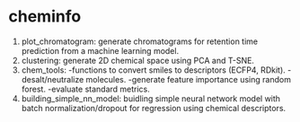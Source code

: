 # cheminfo

1. plot_chromatogram: generate chromatograms for retention time prediction from a machine learning model. 
2. clustering: generate 2D chemical space using PCA and T-SNE. 
3. chem_tools:
    -functions to convert smiles to descriptors (ECFP4, RDkit).
    -desalt/neutralize molecules.
    -generate feature importance using random forest.
    -evaluate standard metrics. 
4. building_simple_nn_model: buidling simple neural network model with batch normalization/dropout for regression using chemical descriptors. 
